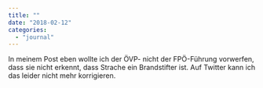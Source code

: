 ```yaml
---
title: ""
date: "2018-02-12"
categories: 
  - "journal"
---
```


In meinem Post eben wollte ich der ÖVP- nicht der FPÖ-Führung vorwerfen, dass sie nicht erkennt, dass Strache ein Brandstifter ist. Auf Twitter kann ich das leider nicht mehr korrigieren.
